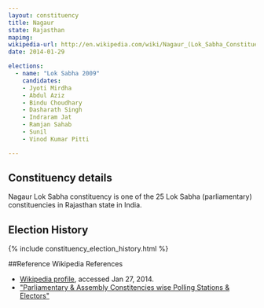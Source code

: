 ```yaml
---
layout: constituency
title: Nagaur
state: Rajasthan
mapimg: 
wikipedia-url: http://en.wikipedia.com/wiki/Nagaur_(Lok_Sabha_Constituency)
date: 2014-01-29

elections: 
  - name: "Lok Sabha 2009"
    candidates: 
    - Jyoti Mirdha 
    - Abdul Aziz 
    - Bindu Choudhary 
    - Dasharath Singh 
    - Indraram Jat 
    - Ramjan Sahab 
    - Sunil 
    - Vinod Kumar Pitti 

---
```

## Constituency details
Nagaur Lok Sabha constituency is one of the 25 Lok Sabha (parliamentary) constituencies in Rajasthan state in India.




## Election History
{% include constituency_election_history.html %}

##Reference
Wikipedia References
- [Wikipedia profile]({{page.profile.wikipedia}}), accessed Jan 27, 2014.
- ["Parliamentary & Assembly Constitencies wise Polling Stations & Electors"][wiki1]

[wiki1]: http://ceorajasthan.nic.in/PC-ACWISE-ELECTORS.pdf
